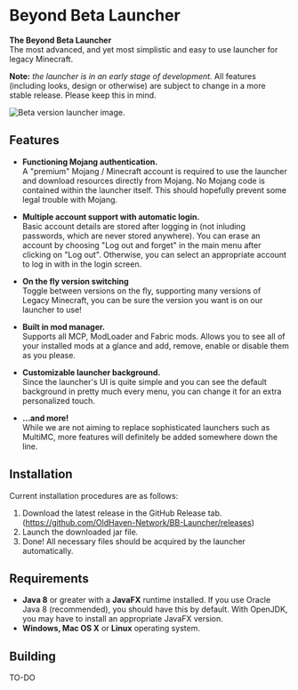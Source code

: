 # Beyond Beta Launcher

**The Beyond Beta Launcher** <br/>
The most advanced, and yet most simplistic and easy to use launcher for legacy Minecraft.


**Note:** *the launcher is in an early stage of development.* All features (including looks, design or otherwise) are subject to change in a more stable release. Please keep this in mind.

![Beta version launcher image.](https://github.com/ashleez/OH-Launcher/blob/master/launcherimage.png)

## Features

- **Functioning Mojang authentication.** 
<br/>A "premium" Mojang / Minecraft account is required to use the launcher and download resources directly from Mojang. No Mojang code is contained within the launcher itself. This should hopefully prevent some legal trouble with Mojang.

- **Multiple account support with automatic login.** 
<br/>Basic account details are stored after logging in (not inluding passwords, which are never stored anywhere). You can erase an account by choosing "Log out and forget" in the main menu after clicking on "Log out". Otherwise, you can select an appropriate account to log in with in the login screen. 

- **On the fly version switching**
<br/>Toggle between versions on the fly, supporting many versions of Legacy Minecraft, you can be sure the version you want is on our launcher to use!

- **Built in mod manager.** 
<br/>Supports all MCP, ModLoader and Fabric mods. Allows you to see all of your installed mods at a glance and add, remove, enable or disable them as you please.

- **Customizable launcher background.** 
<br/>Since the launcher's UI is quite simple and you can see the default background in pretty much every menu, you can change it for an extra personalized touch.

- **...and more!** 
<br/>While we are not aiming to replace sophisticated launchers such as MultiMC, more features will definitely be added somewhere down the line.

## Installation

Current installation procedures are as follows:

1. Download the latest release in the GitHub Release tab. (https://github.com/OldHaven-Network/BB-Launcher/releases)
2. Launch the downloaded jar file.
3. Done! All necessary files should be acquired by the launcher automatically.

## Requirements

- **Java 8** or greater with a **JavaFX** runtime installed. If you use Oracle Java 8 (recommended), you should have this by default. With OpenJDK, you may have to install an appropriate JavaFX version.
- **Windows, Mac OS X** or **Linux** operating system.

## Building

TO-DO

